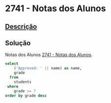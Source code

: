 # 2741 - Notas dos Alunos

## [Descrição](https://judge.beecrowd.com/pt/problems/view/2741)

## Solução

Notas dos Alunos [2741 - Notas dos Alunos](../2741/README.md).

```sql
select
    ('Approved: ' || name) as name,
    grade
  from
    students
 where
    grade >= 7
order by grade desc
```
